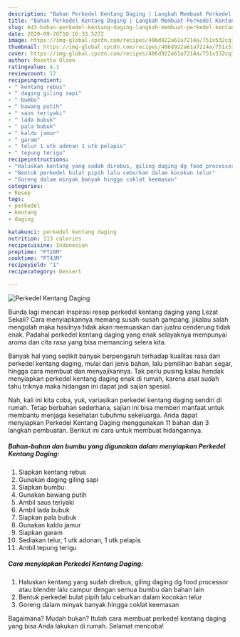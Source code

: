 ```yaml
---
description: "Bahan Perkedel Kentang Daging | Langkah Membuat Perkedel Kentang Daging Yang Bisa Manjain Lidah"
title: "Bahan Perkedel Kentang Daging | Langkah Membuat Perkedel Kentang Daging Yang Bisa Manjain Lidah"
slug: 643-bahan-perkedel-kentang-daging-langkah-membuat-perkedel-kentang-daging-yang-bisa-manjain-lidah
date: 2020-09-26T10:16:33.527Z
image: https://img-global.cpcdn.com/recipes/406d922a61a7214a/751x532cq70/perkedel-kentang-daging-foto-resep-utama.jpg
thumbnail: https://img-global.cpcdn.com/recipes/406d922a61a7214a/751x532cq70/perkedel-kentang-daging-foto-resep-utama.jpg
cover: https://img-global.cpcdn.com/recipes/406d922a61a7214a/751x532cq70/perkedel-kentang-daging-foto-resep-utama.jpg
author: Rosetta Olson
ratingvalue: 4.1
reviewcount: 12
recipeingredient:
- " kentang rebus"
- " daging giling sapi"
- " bumbu"
- " bawang putih"
- " saus teriyaki"
- " lada bubuk"
- " pala bubuk"
- " kaldu jamur"
- " garam"
- " telur 1 utk adonan 1 utk pelapis"
- " tepung terigu"
recipeinstructions:
- "Haluskan kentang yang sudah direbus, giling daging dg food processor atau blender lalu campur dengan semua bumbu dan bahan lain"
- "Bentuk perkedel bulat pipih lalu ceburkan dalam kocokan telur"
- "Goreng dalam minyak banyak hingga coklat keemasan"
categories:
- Resep
tags:
- perkedel
- kentang
- daging

katakunci: perkedel kentang daging 
nutrition: 113 calories
recipecuisine: Indonesian
preptime: "PT20M"
cooktime: "PT43M"
recipeyield: "1"
recipecategory: Dessert

---
```



![Perkedel Kentang Daging](https://img-global.cpcdn.com/recipes/406d922a61a7214a/751x532cq70/perkedel-kentang-daging-foto-resep-utama.jpg)

Bunda lagi mencari inspirasi resep perkedel kentang daging yang Lezat Sekali? Cara menyiapkannya memang susah-susah gampang. jikalau salah mengolah maka hasilnya tidak akan memuaskan dan justru cenderung tidak enak. Padahal perkedel kentang daging yang enak selayaknya mempunyai aroma dan cita rasa yang bisa memancing selera kita.

Banyak hal yang sedikit banyak berpengaruh terhadap kualitas rasa dari perkedel kentang daging, mulai dari jenis bahan, lalu pemilihan bahan segar, hingga cara membuat dan menyajikannya. Tak perlu pusing kalau hendak menyiapkan perkedel kentang daging enak di rumah, karena asal sudah tahu triknya maka hidangan ini dapat jadi sajian spesial.




Nah, kali ini kita coba, yuk, variasikan perkedel kentang daging sendiri di rumah. Tetap berbahan sederhana, sajian ini bisa memberi manfaat untuk membantu menjaga kesehatan tubuhmu sekeluarga. Anda dapat menyiapkan Perkedel Kentang Daging menggunakan 11 bahan dan 3 langkah pembuatan. Berikut ini cara untuk membuat hidangannya.

<!--inarticleads1-->

##### Bahan-bahan dan bumbu yang digunakan dalam menyiapkan Perkedel Kentang Daging:

1. Siapkan  kentang rebus
1. Gunakan  daging giling sapi
1. Siapkan  bumbu:
1. Gunakan  bawang putih
1. Ambil  saus teriyaki
1. Ambil  lada bubuk
1. Siapkan  pala bubuk
1. Gunakan  kaldu jamur
1. Siapkan  garam
1. Sediakan  telur, 1 utk adonan, 1 utk pelapis
1. Ambil  tepung terigu




<!--inarticleads2-->

##### Cara menyiapkan Perkedel Kentang Daging:

1. Haluskan kentang yang sudah direbus, giling daging dg food processor atau blender lalu campur dengan semua bumbu dan bahan lain
1. Bentuk perkedel bulat pipih lalu ceburkan dalam kocokan telur
1. Goreng dalam minyak banyak hingga coklat keemasan




Bagaimana? Mudah bukan? Itulah cara membuat perkedel kentang daging yang bisa Anda lakukan di rumah. Selamat mencoba!
